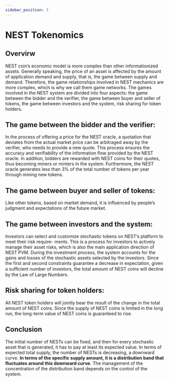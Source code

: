 ```yaml
---
sidebar_position: 3
---
```


# NEST Tokenomics
## Overvirw
NEST coin’s economic model is more complex than other informationized assets. Generally speaking, the price of an asset is affected by the amount of application demand and supply, that is, the game between supply and demand. Therefore, the game relationships involved in NEST mechanics are more complex, which is why we call them game networks. The games involved in the NEST system are divided into four aspects: the game between the bidder and the verifier, the game between buyer and seller of tokens, the game between investors and the system, risk sharing for token holders.

## The game between the bidder and the verifier:
In the process of offering a price for the NEST oracle, a quotation that deviates from the actual market price can be arbitraged away by the verifier, who needs to provide a new quote. This process ensures the accuracy and verifiability of the information flow provided by the NEST oracle. In addition, bidders are rewarded with NEST coins for their quotes, thus becoming miners or minters in the system. Furthermore, the NEST oracle generates less than 3% of the total number of tokens per year through mining new tokens.

## The game between buyer and seller of tokens: 
Like other tokens, based on market demand, it is influenced by people’s judgment and expectations of the future market.

## The game between investors and the system:
Investors can select and customize stochastic tokens on NEST’s platform to meet their risk require- ments. This is a process for investors to actively manage their asset risks, which is also the main application direction of NEST PVM. During the investment process, the system accounts for the gains and losses of the stochastic assets selected by the investors. Since the first and second constraints guarantee a decrease in expectation, given a suﬀicient number of investors, the total amount of NEST coins will decline by the Law of Large Numbers.

## Risk sharing for token holders: 
All NEST token holders will jointly bear the result of the change in the total amount of NEST coins. Since the supply of NEST coins is limited in the long run, the long-term value of NEST coins is guaranteed to rise.

## Conclusion
The initial number of NESTs can be fixed, and then for every stochastic asset that is generated, it has to pay at least its expected value. In terms of expected total supply, the number of NESTs is decreasing, a downward curve. **In terms of the specific supply amount, it is a distribution band that fluctuates around this downward curve.** The management of the concentration of the distribution band depends on the control of the system.
